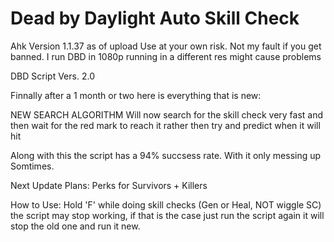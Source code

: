 # Dead by Daylight Auto Skill Check

Ahk Version 1.1.37 as of upload
Use at your own risk. Not my fault if you get banned.
I run DBD in 1080p running in a different res might cause problems



DBD Script Vers. 2.0

Finnally after a 1 month or two here is everything that is new:

NEW SEARCH ALGORITHM
Will now search for the skill check very fast and then wait for the 
red mark to reach it rather then try and predict when it will hit

Along with this the script has a 94% succsess rate. With it only messing up 
Somtimes.

Next Update Plans:
Perks for Survivors + Killers

How to Use:
Hold 'F' while doing skill checks (Gen or Heal, NOT wiggle SC)
the script may stop working, if that is the case just run the
script again it will stop the old one and run it new.
